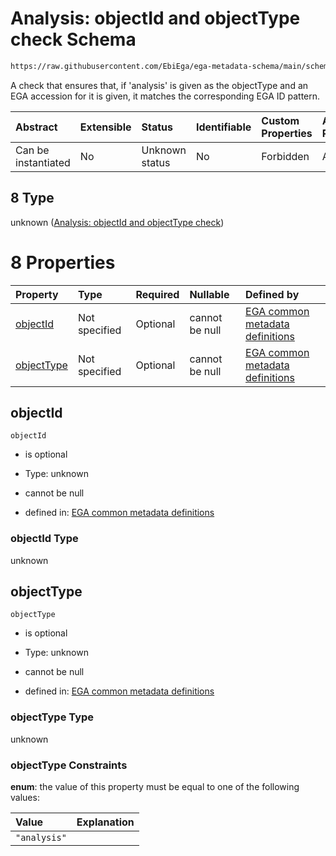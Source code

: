 # Analysis: objectId and objectType check Schema

```txt
https://raw.githubusercontent.com/EbiEga/ega-metadata-schema/main/schemas/EGA.common-definitions.json#/$defs/objectIdAndObjectTypeCheck/anyOf/8
```

A check that ensures that, if 'analysis' is given as the objectType and an EGA accession for it is given, it matches the corresponding EGA ID pattern.

| Abstract            | Extensible | Status         | Identifiable | Custom Properties | Additional Properties | Access Restrictions | Defined In                                                                                           |
| :------------------ | :--------- | :------------- | :----------- | :---------------- | :-------------------- | :------------------ | :--------------------------------------------------------------------------------------------------- |
| Can be instantiated | No         | Unknown status | No           | Forbidden         | Allowed               | none                | [EGA.common-definitions.json\*](../../../schemas/EGA.common-definitions.json "open original schema") |

## 8 Type

unknown ([Analysis: objectId and objectType check](ega-4-defs-check-that-the-objectids-accession-pattern-and-objecttype-match-anyof-analysis-objectid-and-objecttype-check.md))

# 8 Properties

| Property                  | Type          | Required | Nullable       | Defined by                                                                                                                                                                                                                                                                                                                                                  |
| :------------------------ | :------------ | :------- | :------------- | :---------------------------------------------------------------------------------------------------------------------------------------------------------------------------------------------------------------------------------------------------------------------------------------------------------------------------------------------------------- |
| [objectId](#objectid)     | Not specified | Optional | cannot be null | [EGA common metadata definitions](ega-4-defs-check-that-the-objectids-accession-pattern-and-objecttype-match-anyof-analysis-objectid-and-objecttype-check-properties-objectid.md "https://raw.githubusercontent.com/EbiEga/ega-metadata-schema/main/schemas/EGA.common-definitions.json#/$defs/objectIdAndObjectTypeCheck/anyOf/8/properties/objectId")     |
| [objectType](#objecttype) | Not specified | Optional | cannot be null | [EGA common metadata definitions](ega-4-defs-check-that-the-objectids-accession-pattern-and-objecttype-match-anyof-analysis-objectid-and-objecttype-check-properties-objecttype.md "https://raw.githubusercontent.com/EbiEga/ega-metadata-schema/main/schemas/EGA.common-definitions.json#/$defs/objectIdAndObjectTypeCheck/anyOf/8/properties/objectType") |

## objectId



`objectId`

* is optional

* Type: unknown

* cannot be null

* defined in: [EGA common metadata definitions](ega-4-defs-check-that-the-objectids-accession-pattern-and-objecttype-match-anyof-analysis-objectid-and-objecttype-check-properties-objectid.md "https://raw.githubusercontent.com/EbiEga/ega-metadata-schema/main/schemas/EGA.common-definitions.json#/$defs/objectIdAndObjectTypeCheck/anyOf/8/properties/objectId")

### objectId Type

unknown

## objectType



`objectType`

* is optional

* Type: unknown

* cannot be null

* defined in: [EGA common metadata definitions](ega-4-defs-check-that-the-objectids-accession-pattern-and-objecttype-match-anyof-analysis-objectid-and-objecttype-check-properties-objecttype.md "https://raw.githubusercontent.com/EbiEga/ega-metadata-schema/main/schemas/EGA.common-definitions.json#/$defs/objectIdAndObjectTypeCheck/anyOf/8/properties/objectType")

### objectType Type

unknown

### objectType Constraints

**enum**: the value of this property must be equal to one of the following values:

| Value        | Explanation |
| :----------- | :---------- |
| `"analysis"` |             |
